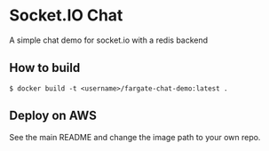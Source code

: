 # Socket.IO Chat

A simple chat demo for socket.io with a redis backend

## How to build

```
$ docker build -t <username>/fargate-chat-demo:latest .
```

## Deploy on AWS

See the main README and change the image path to your own repo.
